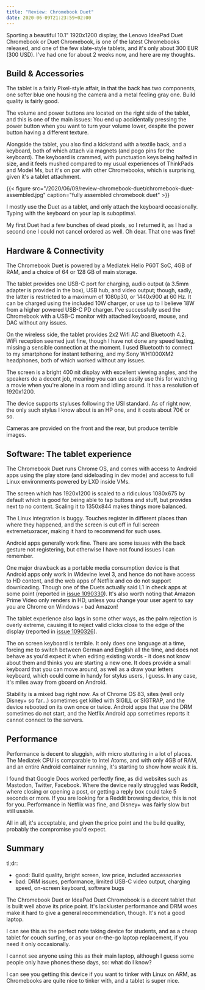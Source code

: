 ```yaml
---
title: "Review: Chromebook Duet"
date: 2020-06-09T21:23:59+02:00
---
```


Sporting a beautiful 10.1" 1920x1200 display, the Lenovo IdeaPad Duet
Chromebook or Duet Chromebook, is one of the latest Chromebooks released,
and one of the few slate-style tablets, and it's only about 300 EUR (300 USD).
I've had one for about 2 weeks now, and here are my thoughts.

## Build & Accessories

The tablet is a fairly Pixel-style affair, in that the back has two components,
one softer blue one housing the camera and a metal feeling gray one. Build quality
is fairly good.

The volume and power buttons are located on the right side of the tablet, and
this is one of the main issues: You end up accidentally pressing the power button
when you want to turn your volume lower, despite the power button having a different
texture.

Alongside the tablet, you also find a kickstand with a textile back, and a
keyboard, both of which attach via magnets (and pogo pins for the keyboard).
The keyboard is crammed, with punctuation keys being halfed in size, and it
feels mushed compared to my usual experiences of ThinkPads and Model Ms, but
it's on par with other Chromebooks, which is surprising, given it's a tablet
attachment.

{{< figure src="/2020/06/09/review-chromebook-duet/chromebook-duet-assembled.jpg" caption="fully assembled chromebook duet" >}}

I mostly use the Duet as a tablet, and only attach the keyboard occasionally.
Typing with the keyboard on your lap is suboptimal.

My first Duet had a few bunches of dead pixels, so I returned it, as I had
a second one I could not cancel ordered as well. Oh dear. That one was fine!

## Hardware & Connectivity

The Chromebook Duet is powered by a Mediatek Helio P60T SoC, 4GB of RAM,
and a choice of 64 or 128 GB of main storage.

The tablet provides one USB-C port for charging, audio output (a 3.5mm adapter
is provided in the box), USB hub, and video output; though, sadly, the latter
is restricted to a maximum of 1080p30, or 1440x900 at 60 Hz. It can be charged
using the included 10W charger, or use up to I believe 18W from a higher powered
USB-C PD charger. I've successfully used the Chromebook with a USB-C monitor
with attached keyboard, mouse, and DAC without any issues.

On the wireless side, the tablet provides 2x2 Wifi AC and Bluetooth 4.2. WiFi
reception seemed just fine, though I have not done any speed testing, missing
a sensible connection at the moment. I used Bluetooth to connect to my smartphone
for instant tethering, and my Sony WH1000XM2 headphones, both of which worked
without any issues.

The screen is a bright 400 nit display with excellent viewing angles, 
and the speakers do a decent job, meaning you can use easily use this
for watching a movie when you're alone in a room and idling around. It has
a resolution of 1920x1200.

The device supports styluses following the USI standard. As of right now, the
only such stylus I know about is an HP one, and it costs about 70€ or so.

Cameras are provided on the front and the rear, but produce terrible images.

## Software: The tablet experience

The Chromebook Duet runs Chrome OS, and comes with access to Android apps
using the play store (and sideloading in dev mode) and access to full Linux
environments powered by LXD inside VMs.

The screen which has 1920x1200 is scaled to a ridiculous 1080x675 by default
which is good for being able to tap buttons and stuff, but provides next to no
content. Scaling it to 1350x844 makes things more balanced.

The Linux integration is buggy. Touches register in different places than where
they happened, and the screen is cut off in full screen extremetuxracer, making
it hard to recommend for such uses.

Android apps generally work fine. There are some issues with the back gesture
not registering, but otherwise I have not found issues I can remember.

One major drawback as a portable media consumption device is that Android apps
only work in Widevine level 3, and hence do not have access to HD content, and
the web apps of Netflix and co do not support downloading. Though one of the Duets
actually said L1 in check apps at some point (reported in [issue 1090330](https://bugs.chromium.org/p/chromium/issues/detail?id=1090330)).
It's also worth
noting that Amazon Prime Video only renders in HD, unless you change your
user agent to say you are Chrome on Windows - bad Amazon!

The tablet experience also lags in some other ways, as the palm rejection is
overly extreme, causing it to reject valid clicks close to the edge of the display
(reported in [issue 1090326](https://bugs.chromium.org/p/chromium/issues/detail?id=1090326)).

The on screen keyboard is terrible. It only does one language at a time, forcing
me to switch between German and English all the time, and does not behave as you'd
expect it when editing existing words - it does not know about them and thinks
you are starting a new one. It does provide a small keyboard that you can
move around, as well as a draw your letters keyboard, which could come in
handy for stylus users, I guess. In any case, it's miles away from gboard on
Android.

Stability is a mixed bag right now. As of Chrome OS 83, sites (well only Disney+
so far...) sometimes get killed with SIGILL or SIGTRAP, and the device rebooted
on its own once or twice. Android apps that use the DRM sometimes do not start,
and the Netflix Android app sometimes reports it cannot connect to the servers.

## Performance

Performance is decent to sluggish, with micro stuttering in a lot of places. The
Mediatek CPU is comparable to Intel Atoms, and with only 4GB of RAM, and an entire
Android container running, it's starting to show how weak it is.

I found that Google Docs worked perfectly fine, as did websites such as
Mastodon, Twitter, Facebook. Where the device really struggled was Reddit,
where closing or opening a post, or getting a reply box could take 5 seconds
or more. If you are looking for a Reddit browsing device, this is not for you.
Performance in Netflix was fine, and Disney+ was fairly slow but still usable.

All in all, it's acceptable, and given the price point and the build quality,
probably the compromise you'd expect.

## Summary

tl;dr:
* good: Build quality, bright screen, low price, included accessories
* bad: DRM issues, performance, limited USB-C video output, charging speed, on-screen keyboard, software bugs

The Chromebook Duet or IdeaPad Duet Chromebook is a decent tablet that is built
well above its price point. It's lackluster performance and DRM woes make it
hard to give a general recommendation, though. It's not a good laptop.

I can see this as the perfect note taking device for students, and as a 
cheap tablet for couch surfing, or as your on-the-go laptop replacement,
if you need it only occasionally.

I cannot see anyone using this as their main laptop, although I guess some
people only have phones these days, so: what do I know?

I can see you getting this device if you want to tinker with Linux on ARM, as
Chromebooks are quite nice to tinker with, and a tablet is super nice.
